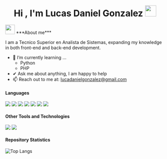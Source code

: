<h1 align="center"><b>Hi , I'm Lucas Daniel Gonzalez </b><img src="https://media.giphy.com/media/hvRJCLFzcasrR4ia7z/giphy.gif" width="35"></h1>
<!--  -->
<img src="https://media.giphy.com/media/ObNTw8Uzwy6KQ/giphy.gif" width="30px">&nbsp;***About me***

I am a Tecnico Superior en Analista de Sistemas, expanding my knowledge in both front-end and back-end development.
- 🌱 I’m currently learning ...
  - Python
  - PHP
- ✔ Ask me about anything, I am happy to help<br>
- 📫 Reach out to me at: <a href="lucadanielgonzalez@gmail.com"> lucadanielgonzalez@gmail.com</a>

<h4> Languages </h4>
<span> 
  <img src="https://img.shields.io/badge/HTML5-E34F26?style=for-the-badge&logo=html5&logoColor=white">
  <img src="https://img.shields.io/badge/CSS3-1572B6?style=for-the-badge&logo=css3&logoColor=white">
  <img src="https://img.shields.io/badge/JavaScript-F7DF1E?style=for-the-badge&logo=javascript&logoColor=black">
  <img src="https://img.shields.io/badge/C-00599C?style=for-the-badge&logo=c&logoColor=white">
  <img src="https://img.shields.io/badge/python-3670A0?style=for-the-badge&logo=python&logoColor=ffdd54">
  <img src="https://img.shields.io/badge/php-%23777BB4.svg?style=for-the-badge&logo=php&logoColor=white">
  <img src="https://img.shields.io/badge/angular-%23DD0031.svg?style=for-the-badge&logo=angular&logoColor=white">
</span>

<h4> Other Tools and Technologies </h4>
<span>
  <img src="https://img.shields.io/badge/Trello-%23026AA7.svg?style=for-the-badge&logo=trello&logoColor=white">
  <img src="https://img.shields.io/badge/MySQL-00000F?style=for-the-badge&logo=mysql&logoColor=white">
</span>

<h4>Repository Statistics</h4>

![Top Langs](https://github-readme-stats.vercel.app/api/top-langs/?username=lucasdanielgonzalez&layout=compact&theme=dark)
